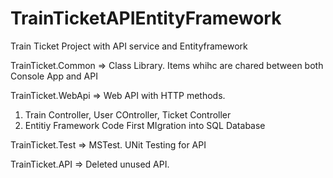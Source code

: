 # TrainTicketAPIEntityFramework
Train Ticket Project with API service and Entityframework

TrainTicket.Common => Class Library. Items whihc are chared between both Console App and API

TrainTicket.WebApi => Web API with HTTP methods. 
1) Train Controller, User COntroller, Ticket Controller
2) Entitiy Framework Code First MIgration into SQL Database

TrainTicket.Test => MSTest. UNit Testing for API 

TrainTicket.API => Deleted unused API.
